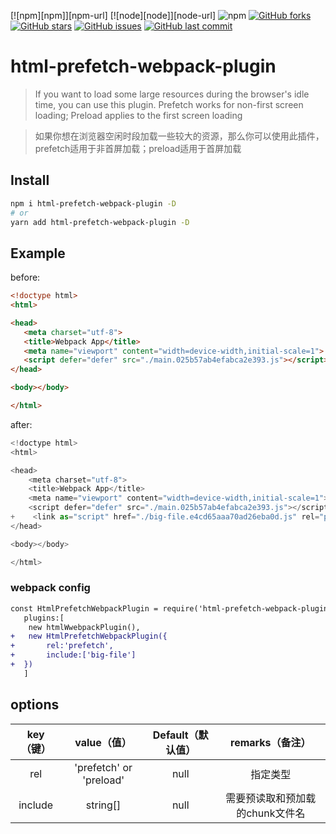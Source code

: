 [![npm][npm]][npm-url]
[![node][node]][node-url]
![npm](https://img.shields.io/npm/dw/html-webpack-plugin.svg)
 [![GitHub forks](https://img.shields.io/github/forks/hejialianghe/html-webpack-plugin.svg?style=flat-square)](https://github.com/hejialianghe/Senior-FrontEnd/network) [![GitHub stars](https://img.shields.io/github/stars/hejialianghe/html-webpack-plugin.svg?style=flat-square)](https://github.com/hejialianghe/Senior-FrontEnd/stargazers) [![GitHub issues](https://img.shields.io/github/issues/hejialianghe/html-webpack-plugin.svg?style=flat-square)](https://github.com/hejialianghe/Senior-FrontEnd/issues) [![GitHub last commit](https://img.shields.io/github/last-commit/hejialianghe/html-webpack-plugin.svg?style=flat-square)](https://github.com/hejialianghe/Senior-FrontEnd/commits/master)
# html-prefetch-webpack-plugin

> If you want to load some large resources during the browser's idle time, you can use this plugin. Prefetch works for non-first screen loading; Preload applies to the first screen loading

> 如果你想在浏览器空闲时段加载一些较大的资源，那么你可以使用此插件，prefetch适用于非首屏加载；preload适用于首屏加载

## Install

```bash
npm i html-prefetch-webpack-plugin -D
# or
yarn add html-prefetch-webpack-plugin -D
```

## Example

 before:

 ```html
 <!doctype html>
<html>

<head>
    <meta charset="utf-8">
    <title>Webpack App</title>
    <meta name="viewport" content="width=device-width,initial-scale=1">
    <script defer="defer" src="./main.025b57ab4efabca2e393.js"></script>
</head>

<body></body>

</html>

 ```
after:

```js
<!doctype html>
<html>

<head>
    <meta charset="utf-8">
    <title>Webpack App</title>
    <meta name="viewport" content="width=device-width,initial-scale=1">
    <script defer="defer" src="./main.025b57ab4efabca2e393.js"></script>
+    <link as="script" href="./big-file.e4cd65aaa70ad26eba0d.js" rel="prefetch">
</head>

<body></body>

</html>
```
### webpack config

```diff
const HtmlPrefetchWebpackPlugin = require('html-prefetch-webpack-plugin')
   plugins:[
    new htmlWwebpackPlugin(),
+   new HtmlPrefetchWebpackPlugin({
+       rel:'prefetch',
+       include:['big-file']
+  })
   ]
```
## options

| key（键）|  value（值）| Default（默认值）| remarks（备注）|
| :-----: | :--------: | :------------: | :------: | 
|  rel |  'prefetch' or 'preload' |  null |  指定类型  |
|  include |  string[] |  null |  需要预读取和预加载的chunk文件名|